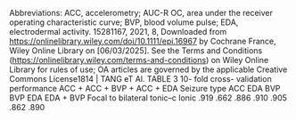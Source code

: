 Abbreviations: ACC, accelerometry; AUC-R OC, area under the receiver operating characteristic curve; BVP, blood volume pulse; EDA, electrodermal activity.
15281167,
2021,
8,
Downloaded
from
https://onlinelibrary.wiley.com/doi/10.1111/epi.16967
by
Cochrane
France,
Wiley
Online
Library
on
[06/03/2025].
See
the
Terms
and
Conditions
(https://onlinelibrary.wiley.com/terms-and-conditions)
on
Wiley
Online
Library
for
rules
of
use;
OA
articles
are
governed
by
the
applicable
Creative
Commons
License1814 | TANG eT Al.
TABLE 3 10- fold cross- validation performance
ACC + ACC + BVP + ACC + EDA
Seizure type ACC EDA BVP BVP EDA EDA + BVP
Focal to bilateral tonic–c lonic .919 .662 .886 .910 .905 .862 .890